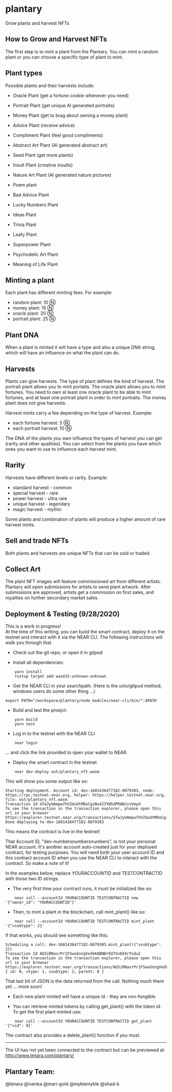# plantary
Grow plants and harvest NFTs

How to Grow and Harvest NFTs
-

The first step is to mint a plant from the Plantary. You can mint a random plant or you can choose a specific type of plant to mint. 

Plant types
-

Possible plants and their harvests include:

- Oracle Plant (get a fortune cookie whenever you need)
- Portrait Plant (get unique AI generated portraits)
- Money Plant (get to brag about owning a money plant)

- Advice Plant (receive advice)
- Compliment Plant (feel good compliments)
- Abstract Art Plant (AI generated abstract art)

- Seed Plant (get more plants)
- Insult Plant (creative insults)
- Nature Art Plant (AI generated nature pictures)

- Poem plant
- Bad Advice Plant
- Lucky Numbers Plant 

- Ideas Plant
- Trivia Plant
- Leafy Plant 

- Superpower Plant
- Psychodelic Art Plant
- Meaning of Life Plant


Minting a plant
-

Each plant has different minting fees. For example:

- random plant: 10 Ⓝ
- money plant: 15 Ⓝ
- oracle plant: 20 Ⓝ
- portrait plant: 25 Ⓝ

Plant DNA
-

When a plant is minted it will have a type and also a unique DNA string, which will have an influence on what the plant can do. 


Harvests
-

Plants can give harvests. The type of plant defines the kind of harvest. The portrait plant allows you to mint portaits. The oracle plant allows you to mint fortunes. You need to own at least one oracle plant to be able to mint fortunes, and at least one portrait plant in order to mint portraits. The money plant does not give harvests.

Harvest mints carry a fee depending on the type of harvest. Example:

- each fortune harvest: 5 Ⓝ
- each portrait harvest: 10 Ⓝ

The DNA of the plants you own influence the types of harvest you can get (rarity and other qualities). You can select from the plants you have which ones you want to use to influence each harvest mint.

Rarity
-

Harvests have different levels or rarity. Example:

- standard harvest - common
- special harvest - rare
- power harvest - ultra rare
- unique harvest - legendary
- magic harvest - mythic

Some plants and combination of plants will produce a higher amount of rare harvest mints.

Sell and trade NFTs
-

Both plants and harvests are unique NFTs that can be sold or traded. 


Collect Art
-

The plant NFT images will feature commissioned art from different artists. Plantary will open submissions for artists to send plant artwork. After submissions are approved, artists get a commission on first sales, and royalties on further secondary market sales.

Deployment & Testing (9/28/2020)
-

This is a work in progress!  
At the time of this writing, you can build the smart contract, 
deploy it on the testnet and interact with it via the NEAR CLI.
The following instructions will walk you through that.

* Check out the git repo, or open it in gitpod

* Install all dependencies:
```
    yarn install
    rustup target add wasm32-unknown-unknown
```
* Get the NEAR CLI in your searchpath.  (Here is the unix/gitpod method; windows users do some other thing ...)
```    
export PATH="/workspace/plantary/node_modules/near-cli/bin/":$PATH
```
* Build and test the proejct:
```
    yarn build
    yarn test
```
* Log in to the testnet with the NEAR CLI
```
    near login
```
  ... and click the link provided to open your wallet to NEAR.

* Deploy the smart contract in the testnet
```
    near dev-deploy out/plantary_nft.wasm
```
  This will show you some output like so:
```
Starting deployment. Account id: dev-1601436477182-8079303, node: https://rpc.testnet.near.org, helper: https://helper.testnet.near.org, file: out/plantary_nft.wasm
Transaction Id GfwJyUAmpw7hVZduUtMDoCgzNx423YW5dPRANJvvVmyd
To see the transaction in the transaction explorer, please open this url in your browser
https://explorer.testnet.near.org/transactions/GfwJyUAmpw7hVZduUtMDoCgzNx423YW5dPRANJvvVmyd
Done deploying to dev-1601436477182-8079303
```

  This means the contract is live in the testnet!
  
That Account ID, "dev-numbersnumbersnumbers", is not your personal NEAR account.
  It's another account auto-created just for your deployed contract, for testing purposes.
  You will need both your user account ID and this contract account ID when you
  use the NEAR CLI to interact with the contract.  So make a note of it!

  In the examples below, replace YOURACCOUNTID and TESTCONTRACTID with those two ID strings.

* The very first time your contract runs, it must be initialized like so:
```
    near call --accountId YOURACCOUNTID TESTCONTRACTID new '{"owner_id": "YOURACCOUNTID"}'
```
* Then, to mint a plant in the blockchain, call mint_plant() like so:
```
    near call --accountId YOURACCOUNTID TESTCONTRACTID mint_plant '{"vsubtype": 2}'
```
  If that works, you should see something like this:
```
Scheduling a call: dev-1601436477182-8079303.mint_plant({"vsubtype": 2})
Transaction Id AG5iRNasrPr1FSwxGnngVedkKABNBrKU7Sn6X4rYndu2
To see the transaction in the transaction explorer, please open this url in your browser
https://explorer.testnet.near.org/transactions/AG5iRNasrPr1FSwxGnngVedkKABNBrKU7Sn6X4rYndu2
{ id: 0, vtype: 1, vsubtype: 2, parent: 0 }
```

That last bit of JSON is the data returned from the call. Nothing much there yet ... more soon!

* Each new plant minted will have a unique id - they are non-fungible.

* You can retrieve minted tokens by calling get_plant() with the token id. To get the first plant minted use:
```
    near call --accountId YOURACCOUNTID TESTCONTRACTID get_plant '{"vid": 0}'
```
The contract also provides a delete_plant() function if you must.

--- 

The UI has not yet been connected to the contract but can be previewed at: http://www.lenara.com/plantary/


Plantary Team:
-

@lenara 
@ivenka 
@mari-gold 
@myklemykle 
@shad-k 
